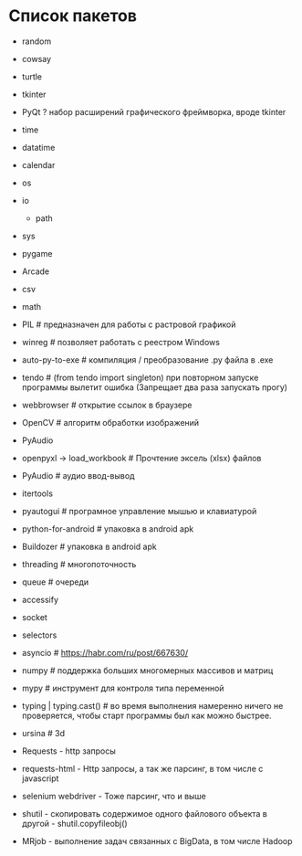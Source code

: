 # Список пакетов
- random
- cowsay
- turtle
- tkinter
- PyQt ? набор расширений графического фреймворка, вроде tkinter
- time
- datatime
- calendar
- os
- io
    - path
- sys
- pygame
- Arcade
- csv
- math
- PIL # предназначен для работы с растровой графикой
- winreg # позволяет работать с реестром Windows
- auto-py-to-exe # компиляция / преобразование .py файла в .exe
- tendo # (from tendo import singleton) при повторном запуске программы вылетит ошибка (Запрещает два раза запускать прогу)
- webbrowser # открытие ссылок в браузере
- OpenCV # алгоритм обработки изображений
- PyAudio 
- openpyxl -> load_workbook # Прочтение эксель (xlsx) файлов 
- PyAudio # аудио ввод-вывод
- itertools
- pyautogui # програмное управление мышью и клавиатурой
- python-for-android # упаковка в android apk
- Buildozer # упаковка в android apk

- threading # многопоточность
- queue # очереди
- accessify
- socket
- selectors
- asyncio  # https://habr.com/ru/post/667630/
- numpy # поддержка больших многомерных массивов и матриц
- mypy # инструмент для контроля типа переменной
- typing | typing.cast() # во время выполнения намеренно ничего не проверяется, чтобы старт программы был как можно быстрее.
- ursina # 3d
- Requests - http запросы
- requests-html - Http запросы, а так же парсинг, в том числе с javascript
- selenium webdriver - Тоже парсинг, что и выше
- shutil - скопировать содержимое одного файлового объекта в другой - shutil.copyfileobj()
- MRjob - выполнение задач связанных с BigData, в том числе Hadoop  
